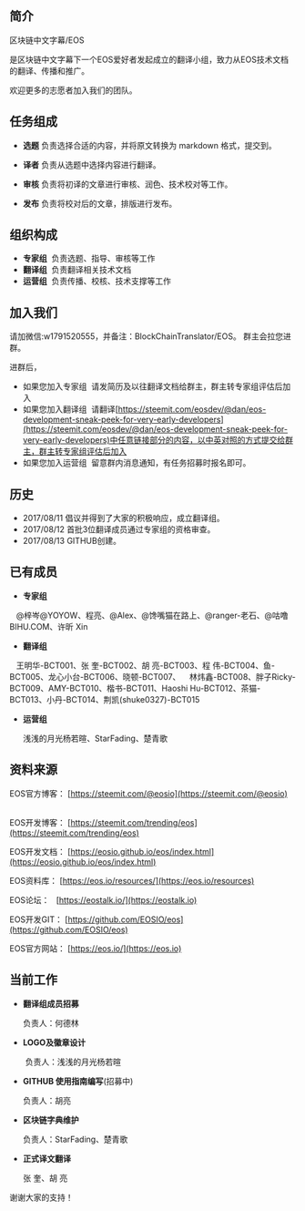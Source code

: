 简介
-------------------------------

区块链中文字幕/EOS 

是区块链中文字幕下一个EOS爱好者发起成立的翻译小组，致力从EOS技术文档的翻译、传播和推广。

欢迎更多的志愿者加入我们的团队。

任务组成
-------------------------------

- **选题**  负责选择合适的内容，并将原文转换为 markdown 格式，提交到。

- **译者**  负责从选题中选择内容进行翻译。

- **审核**  负责将初译的文章进行审核、润色、技术校对等工作。

- **发布** 负责将校对后的文章，排版进行发布。

组织构成
-------------------------------

- **专家组**  负责选题、指导、审核等工作
- **翻译组**  负责翻译相关技术文档
- **运营组**  负责传播、校核、技术支撑等工作

加入我们
-------------------------------

请加微信:w1791520555，并备注：BlockChainTranslator/EOS。
群主会拉您进群。

进群后，
- 如果您加入专家组
  请发简历及以往翻译文档给群主，群主转专家组评估后加入
- 如果您加入翻译组
  请翻译[https://steemit.com/eosdev/@dan/eos-development-sneak-peek-for-very-early-developers](https://steemit.com/eosdev/@dan/eos-development-sneak-peek-for-very-early-developers)中任意链接部分的内容，以中英对照的方式提交给群主，群主转专家组评估后加入
- 如果您加入运营组
  留意群内消息通知，有任务招募时报名即可。

历史
-------------------------------

* 2017/08/11 倡议并得到了大家的积极响应，成立翻译组。
* 2017/08/12 首批3位翻译成员通过专家组的资格审查。
* 2017/08/13 GITHUB创建。

已有成员
-------------------------------

- **专家组**

    @梓岑@YOYOW、程亮、@Alex、@馋嘴猫在路上、@ranger-老石、@咕噜 BIHU.COM、许昕 Xin

- **翻译组**

    王明华-BCT001、张  奎-BCT002、胡  亮-BCT003、程 伟-BCT004、鱼-BCT005、龙心小台-BCT006、晓顿-BCT007、
    林炜鑫-BCT008、胖子Ricky-BCT009、AMY-BCT010、楷书-BCT011、Haoshi Hu-BCT012、茶猫-BCT013、小丹-BCT014、荆凯(shuke0327)-BCT015
  
- **运营组**

    浅浅的月光杨若暄、StarFading、楚青歌
    

资料来源
-------------------------------

EOS官方博客： [https://steemit.com/@eosio](https://steemit.com/@eosio)    

EOS开发博客： [https://steemit.com/trending/eos](https://steemit.com/trending/eos)

EOS开发文档： [https://eosio.github.io/eos/index.html](https://eosio.github.io/eos/index.html)

EOS资料库：   [https://eos.io/resources/](https://eos.io/resources)

EOS论坛：     [https://eostalk.io/](https://eostalk.io)

EOS开发GIT：  [https://github.com/EOSIO/eos](https://github.com/EOSIO/eos)

EOS官方网站： [https://eos.io/](https://eos.io)


当前工作
-------------------------------

- **翻译组成员招募**


    负责人：何德林

- **LOGO及徽章设计**


    负责人：浅浅的月光杨若暄

- **GITHUB 使用指南编写**(招募中)


    负责人：胡亮

- **区块链字典维护**


    负责人：StarFading、楚青歌

- **正式译文翻译**

    
    张  奎、胡  亮
    


谢谢大家的支持！
